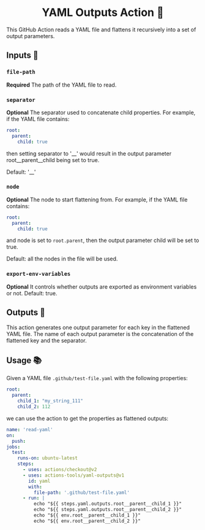 <h1 align="center">YAML Outputs Action 🚀</h1>

This GitHub Action reads a YAML file and flattens it recursively into a set of output parameters.

## Inputs 📝

### `file-path`

**Required** The path of the YAML file to read.

### `separator`

**Optional** The separator used to concatenate child properties. For example, if the YAML file contains:

```yaml
root:
  parent:
    child: true
```

then setting separator to '__' would result in the output parameter root__parent__child being set to true.

Default: '__'

### `node`

**Optional** The node to start flattening from. For example, if the YAML file contains:

```yaml
root:
  parent:
    child: true
```

and node is set to `root.parent`, then the output parameter child will be set to true.

Default: all the nodes in the file will be used.

### `export-env-variables`

**Optional** It controls whether outputs are exported as environment variables or not. Default: true.

## Outputs 📜
This action generates one output parameter for each key in the flattened YAML file. The name of each output parameter is the concatenation of the flattened key and the separator.

## Usage 📚

Given a YAML file `.github/test-file.yaml` with the following properties:

```yaml
root:
  parent:
    child_1: "my_string_111"
    child_2: 112
```

we can use the action to get the properties as flattened outputs:

```yaml
name: 'read-yaml'
on:
  push:
jobs:
  test:
    runs-on: ubuntu-latest
    steps:
      - uses: actions/checkout@v2
      - uses: actions-tools/yaml-outputs@v1
        id: yaml
        with:
          file-path: '.github/test-file.yaml'
      - run: |
          echo "${{ steps.yaml.outputs.root__parent__child_1 }}"
          echo "${{ steps.yaml.outputs.root__parent__child_2 }}"
          echo "${{ env.root__parent__child_1 }}"
          echo "${{ env.root__parent__child_2 }}"
```